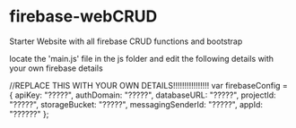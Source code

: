 # firebase-webCRUD
Starter Website with all firebase CRUD functions and bootstrap 

locate the 'main.js' file in the js folder and edit the following details with your own firebase details

//REPLACE THIS WITH YOUR OWN DETAILS!!!!!!!!!!!!!!!!
var firebaseConfig = {
    apiKey: "?????",
    authDomain: "?????",
    databaseURL: "?????",
    projectId: "?????",
    storageBucket: "?????",
    messagingSenderId: "?????",
    appId: "??????"
};

